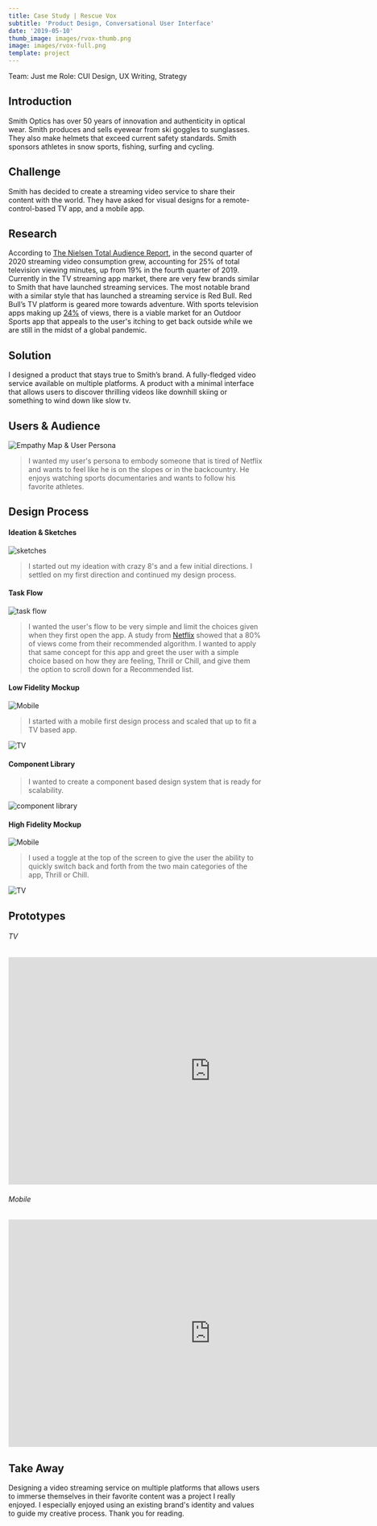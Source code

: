 ```yaml
---
title: Case Study | Rescue Vox
subtitle: 'Product Design, Conversational User Interface'
date: '2019-05-10'
thumb_image: images/rvox-thumb.png
image: images/rvox-full.png
template: project
---
```

Team: Just me
Role: CUI Design, UX Writing, Strategy

## Introduction
Smith Optics has over 50 years of innovation and authenticity in optical wear. Smith produces and sells eyewear from ski goggles to sunglasses. They also make helmets that exceed current safety standards. Smith sponsors athletes in snow sports, fishing, surfing and cycling.

## Challenge

Smith has decided to create a streaming video service to share their content with the world. They have asked for visual designs for a remote-control-based TV app, and a mobile app.

## Research
According to [The Nielsen Total Audience Report](https://www.nielsen.com/us/en/insights/article/2020/the-nielsen-total-audience-report-hub/), in the second quarter of 2020 streaming video consumption grew, accounting for 25% of total television viewing minutes, up from 19% in the fourth quarter of 2019.  Currently in the TV streaming app market, there are very few brands similar to Smith that have launched streaming services. The most notable brand with a similar style that has launched a streaming service is Red Bull. Red Bull’s TV platform is geared more towards adventure. With sports television apps making up [24%](https://www.nielsen.com/us/en/insights/article/2020/the-nielsen-total-audience-report-hub/) of views, there is a viable market for an Outdoor Sports app that appeals to the user's itching to get back outside while we are still in the midst of a global pandemic.

## Solution

I designed a product that stays true to Smith’s brand. A fully-fledged video service available on multiple platforms. A product with a minimal interface that allows users to discover thrilling videos like downhill skiing or something to wind down like slow tv.
## Users & Audience
![Empathy Map & User Persona](/images/green-zebra.png)

>I wanted my user's persona to embody someone that is tired of Netflix and wants to feel like he is on the slopes or in the backcountry. He enjoys watching sports documentaries and wants to follow his favorite athletes.


## Design Process

#### Ideation & Sketches
![sketches](/images/terrific-sparrow.png)

>I started out my ideation with crazy 8's and a few initial directions. I settled on my first direction and continued my design process.

#### Task Flow
![task flow](/images/cool-sunflower.png)

>I wanted the user's flow to be very simple and limit the choices given when they first open the app. A study from [Netflix](https://dl.acm.org/doi/pdf/10.1145/2843948) showed that a 80% of views come from their recommended algorithm. I wanted to apply that same concept for this app and greet the user with a simple choice based on how they are feeling, Thrill or Chill, and give them the option to scroll down for a Recommended list. 


#### Low Fidelity Mockup
![Mobile](/images/magical-sparrow.png)

>I started with a mobile first design process and scaled that up to fit a TV based app.

![TV](/images/panoramic-daffodil.png)

#### Component Library

> I wanted to create a component based design system that is ready for scalability.


![component library](/images/marvelous-primrose.png)

#### High Fidelity Mockup
![Mobile](/images/groovy-aluminum.png)

>I used a toggle at the top of the screen to give the user the ability to quickly switch back and forth from the two main categories of the app, Thrill or Chill.

![TV](/images/groovy-thyme.png)

## Prototypes
###### TV
<iframe style="border: 1px solid rgba(0, 0, 0, 0.1);" width="800" height="450" src="https://www.figma.com/embed?embed_host=share&url=https%3A%2F%2Fwww.figma.com%2Fproto%2FU2f35cFn8F9qHC1BJu3zTC%2FSmith-TV%3Fnode-id%3D125%253A167%26viewport%3D470%252C44%252C0.04372768849134445%26scaling%3Dscale-down&chrome=DOCUMENTATION" allowfullscreen></iframe>

###### Mobile

<iframe style="border: 1px solid rgba(0, 0, 0, 0.1);" width="800" height="450" src="https://www.figma.com/embed?embed_host=share&url=https%3A%2F%2Fwww.figma.com%2Fproto%2FU2f35cFn8F9qHC1BJu3zTC%2FSmith-TV%3Fnode-id%3D157%253A158%26viewport%3D46%252C-972%252C0.19940772652626038%26scaling%3Dscale-down&chrome=DOCUMENTATION" allowfullscreen></iframe>

## Take Away
Designing a video streaming service on multiple platforms that allows users to immerse themselves in their favorite content was a project I really enjoyed. I especially enjoyed using an existing brand's identity and values to guide my creative process. Thank you for reading.